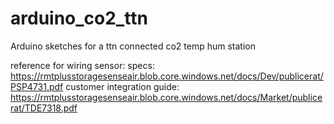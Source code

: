 # arduino_co2_ttn
Arduino sketches for a ttn connected co2 temp hum station

reference for wiring sensor: 
specs: https://rmtplusstoragesenseair.blob.core.windows.net/docs/Dev/publicerat/PSP4731.pdf
customer integration guide: https://rmtplusstoragesenseair.blob.core.windows.net/docs/Market/publicerat/TDE7318.pdf
